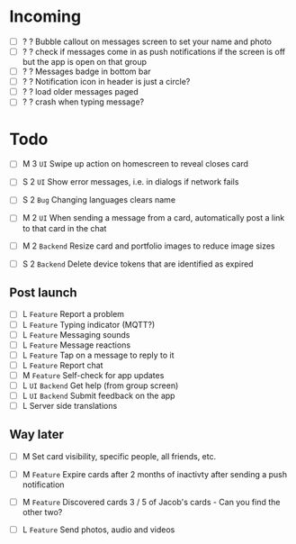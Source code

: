 
Incoming
====

 * [ ] ? ? Bubble callout on messages screen to set your name and photo
 * [ ] ? ? check if messages come in as push notifications if the screen is off but the app is open on that group
 * [ ] ? ? Messages badge in bottom bar
 * [ ] ? ? Notification icon in header is just a circle?
 * [ ] ? ? load older messages paged
 * [ ] ? ? crash when typing message?

Todo
====

 * [ ] M 3 `UI` Swipe up action on homescreen to reveal closes card

 * [ ] S 2 `UI` Show error messages, i.e. in dialogs if network fails
 * [ ] S 2 `Bug` Changing languages clears name

 * [ ] M 2 `UI` When sending a message from a card, automatically post a link to that card in the chat

 * [ ] M 2 `Backend` Resize card and portfolio images to reduce image sizes
 * [ ] S 2 `Backend` Delete device tokens that are identified as expired

Post launch
-----------

 * [ ] L `Feature` Report a problem
 * [ ] L `Feature` Typing indicator (MQTT?)
 * [ ] L `Feature` Messaging sounds
 * [ ] L `Feature` Message reactions
 * [ ] L `Feature` Tap on a message to reply to it
 * [ ] L `Feature` Report chat
 * [ ] M `Feature` Self-check for app updates
 * [ ] L `UI` `Backend` Get help (from group screen)
 * [ ] L `UI` `Backend` Submit feedback on the app
 * [ ] L Server side translations

Way later
---------

 * [ ] M Set card visibility, specific people, all friends, etc.

 * [ ] M `Feature` Expire cards after 2 months of inactivty after sending a push notification
 * [ ] M `Feature` Discovered cards 3 / 5 of Jacob's cards - Can you find the other two?
 * [ ] L `Feature` Send photos, audio and videos

